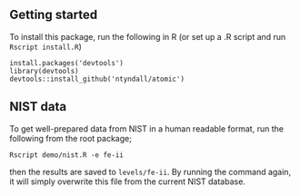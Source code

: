 ## Getting started
To install this package, run the following in R (or set up a .R script and run `Rscript install.R`)
```
install.packages('devtools')
library(devtools)
devtools::install_github('ntyndall/atomic')
```

## NIST data
To get well-prepared data from NIST in a human readable format, run the following from the root package;
```
Rscript demo/nist.R -e fe-ii
```
then the results are saved to `levels/fe-ii`. By running the command again, it will simply overwrite this file from the current NIST database.
